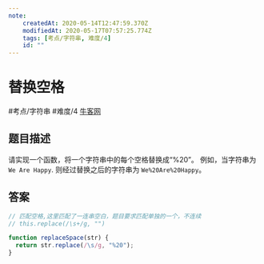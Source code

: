 ```yaml
---
note:
    createdAt: 2020-05-14T12:47:59.370Z
    modifiedAt: 2020-05-17T07:57:25.774Z
    tags: [考点/字符串, 难度/4]
    id: ""
---
```

# 替换空格
#考点/字符串 #难度/4  [牛客网](https://www.nowcoder.com/practice/4060ac7e3e404ad1a894ef3e17650423?tpId=13&tqId=11155&tPage=3&rp=3&ru=/ta/coding-interviews&qru=/ta/coding-interviews/question-ranking)
<!-- @crossnote.comment "id":"19e6d641-51c9-41b3-a804-a75be6cb7943" --> 
## 题目描述
请实现一个函数，将一个字符串中的每个空格替换成“%20”。
例如，当字符串为 `We Are Happy`. 则经过替换之后的字符串为 `We%20Are%20Happy`。

## 答案

```javascript
// 匹配空格,这里匹配了一连串空白，题目要求匹配单独的一个，不连续
// this.replace(/\s+/g, "")

function replaceSpace(str) {
  return str.replace(/\s/g, "%20");
}
```